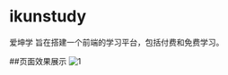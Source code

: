 # ikunstudy
爱坤学 旨在搭建一个前端的学习平台，包括付费和免费学习。

##页面效果展示
![1](https://github.com/2002lzt/ikunstudy/assets/144540165/5a62e3ce-fc72-4e8b-bba2-5d72cbecdcb2)













